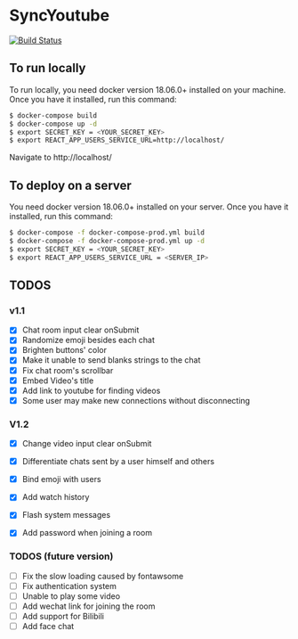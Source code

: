 # SyncYoutube

[![Build Status](https://travis-ci.com/xcwisc/SyncYoutube.svg?branch=master)](https://travis-ci.com/xcwisc/SyncYoutube.svg?branch=master)

## To run locally
To run locally, you need docker version 18.06.0+ installed on your machine. Once you have it installed, run this command:
```bash
$ docker-compose build
$ docker-compose up -d
$ export SECRET_KEY = <YOUR_SECRET_KEY>
$ export REACT_APP_USERS_SERVICE_URL=http://localhost/
```
Navigate to http://localhost/

## To deploy on a server
You need docker version 18.06.0+ installed on your server. Once you have it installed, run this command:
```bash
$ docker-compose -f docker-compose-prod.yml build
$ docker-compose -f docker-compose-prod.yml up -d
$ export SECRET_KEY = <YOUR_SECRET_KEY>
$ export REACT_APP_USERS_SERVICE_URL = <SERVER_IP>
```

## TODOS 

### v1.1
- [x] Chat room input clear onSubmit
- [x] Randomize emoji besides each chat
- [x] Brighten buttons' color
- [x] Make it unable to send blanks strings to the chat
- [x] Fix chat room's scrollbar
- [x] Embed Video's title
- [x] Add link to youtube for finding videos
- [x] Some user may make new connections without disconnecting

### V1.2
- [x] Change video input clear onSubmit
- [x] Differentiate chats sent by a user himself and others
- [x] Bind emoji with users
- [x] Add watch history
- [x] Flash system messages
- [x] Add password when joining a room


### TODOS (future version)
- [ ] Fix the slow loading caused by fontawsome
- [ ] Fix authentication system
- [ ] Unable to play some video
- [ ] Add wechat link for joining the room
- [ ] Add support for Bilibili
- [ ] Add face chat
